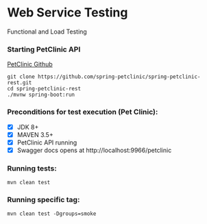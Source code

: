# Web Service Testing 
Functional and Load Testing

### Starting PetClinic API
[PetClinic Github](https://github.com/spring-petclinic/spring-petclinic-rest)
```
git clone https://github.com/spring-petclinic/spring-petclinic-rest.git
cd spring-petclinic-rest
./mvnw spring-boot:run
```

### Preconditions for test execution (Pet Clinic):
- [x] JDK 8+
- [x] MAVEN 3.5+
- [x] PetClinic API running
- [x] Swagger docs opens at http://localhost:9966/petclinic

### Running tests:
```
mvn clean test
```

### Running specific tag:
```
mvn clean test -Dgroups=smoke
```
